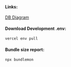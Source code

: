 #### Links:

[DB Diagram](https://drawsql.app/coriander/diagrams/bookhub#)

#### Download Development .env:

```bash
vercel env pull
```

#### Bundle size report:

```bash
npx bundlemon
```
